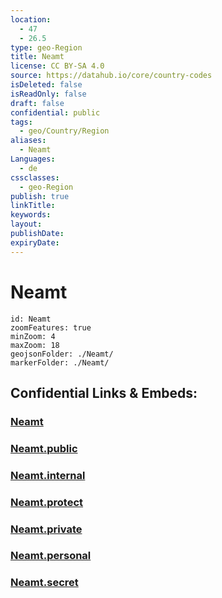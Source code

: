```yaml
---
location:
  - 47
  - 26.5
type: geo-Region
title: Neamt
license: CC BY-SA 4.0
source: https://datahub.io/core/country-codes
isDeleted: false
isReadOnly: false
draft: false
confidential: public
tags:
  - geo/Country/Region
aliases:
  - Neamt
Languages:
  - de
cssclasses:
  - geo-Region
publish: true
linkTitle:
keywords:
layout:
publishDate:
expiryDate:
---
```


# Neamt

```leaflet
id: Neamt
zoomFeatures: true 
minZoom: 4 
maxZoom: 18
geojsonFolder: ./Neamt/
markerFolder: ./Neamt/
```


## Confidential Links & Embeds: 

### [Neamt](/_Standards/Earth/Continent/Europe/Europe~East/Romania/Regions~Romania/Romania~Nord-Est/Neamt.md) 

### [Neamt.public](/_public/Earth/Continent/Europe/Europe~East/Romania/Regions~Romania/Romania~Nord-Est/Neamt.public.md) 

### [Neamt.internal](/_internal/Earth/Continent/Europe/Europe~East/Romania/Regions~Romania/Romania~Nord-Est/Neamt.internal.md) 

### [Neamt.protect](/_protect/Earth/Continent/Europe/Europe~East/Romania/Regions~Romania/Romania~Nord-Est/Neamt.protect.md) 

### [Neamt.private](/_private/Earth/Continent/Europe/Europe~East/Romania/Regions~Romania/Romania~Nord-Est/Neamt.private.md) 

### [Neamt.personal](/_personal/Earth/Continent/Europe/Europe~East/Romania/Regions~Romania/Romania~Nord-Est/Neamt.personal.md) 

### [Neamt.secret](/_secret/Earth/Continent/Europe/Europe~East/Romania/Regions~Romania/Romania~Nord-Est/Neamt.secret.md)

